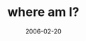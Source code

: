 ---
layout: base.njk
title : 'where am I?' 
view_title : 'where am I?' 
year : '2006' 
date : '2006-02-20' 
img_file : '/drawing/whereami.png' 
html_file : 'whereami' 
next_html : 'imanangelwithbrokenwings.html' 
year_order : '77' 
permalink : "title/{{html_file}}.html"
---